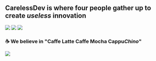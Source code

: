 ## CarelessDev is where four people gather up to create *useless* innovation

![](https://media0.giphy.com/media/Ju7l5y9osyymQ/200.gif)
![](https://media0.giphy.com/media/Ju7l5y9osyymQ/200.gif)
![](https://media0.giphy.com/media/Ju7l5y9osyymQ/200.gif)

### ☕ We believe in "Caffe Latte Caffe Mocha Cappu*Chino*"

![](https://c.tenor.com/3AL_w543wEgAAAAd/gochuuumon-kafuu-chino.gif)
